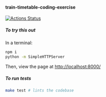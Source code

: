 #### train-timetable-coding-exercise

[![Actions Status](https://github.com/umaar/train-timetable-coding-exercise/workflows/Node%20CI/badge.svg)](https://github.com/umaar/train-timetable-coding-exercise/actions)

##### To try this out

In a terminal:

```sh
npm i
python -m SimpleHTTPServer
```

Then, view the page at [http://localhost:8000/](http://localhost:8000/)

##### To run tests

```sh
make test # lints the codebase
```